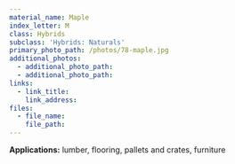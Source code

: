 ```yaml
---
material_name: Maple
index_letter: M
class: Hybrids
subclass: 'Hybrids: Naturals'
primary_photo_path: /photos/78-maple.jpg
additional_photos:
  - additional_photo_path:
  - additional_photo_path:
links:
  - link_title:
    link_address:
files:
  - file_name:
    file_path:
---
```



**Applications:** lumber, flooring, pallets and crates, furniture